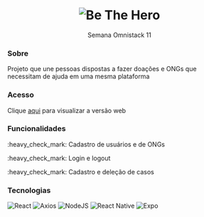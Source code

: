 <h1 align="center"><img alt="Be The Hero" src="https://raw.githubusercontent.com/rocketseat-education/semana-omnistack-11/70cf1ff9441b82ba95634fc7396730947b6675c4/.github/bethehero.svg" /></h1>
<p align="center">Semana Omnistack 11</p>

<h3>Sobre</h3>
<p>Projeto que une pessoas dispostas a fazer doações e ONGs que necessitam de ajuda em uma mesma plataforma</p>

<h3>Acesso</h3>
<p>Clique <a href="https://be-the-hero-mf.vercel.app/">aqui</a> para visualizar a versão web</p>

<h3>Funcionalidades</h3>
<p>:heavy_check_mark: Cadastro de usuários e de ONGs</p>
<p>:heavy_check_mark: Login e logout</p>
<p>:heavy_check_mark: Cadastro e deleção de casos</p>

<h3>Tecnologias</h3>

![React](https://img.shields.io/badge/react-%2320232a.svg?style=for-the-badge&logo=react&logoColor=%2361DAFB)
![Axios](https://img.shields.io/badge/Axios-5a29e4?style=for-the-badge)
![NodeJS](https://img.shields.io/badge/node.js-6DA55F?style=for-the-badge&logo=node.js&logoColor=white)
![React Native](https://img.shields.io/badge/react_native-%2320232a.svg?style=for-the-badge&logo=react&logoColor=%2361DAFB)
![Expo](https://img.shields.io/badge/expo-1C1E24?style=for-the-badge&logo=expo&logoColor=#D04A37)
